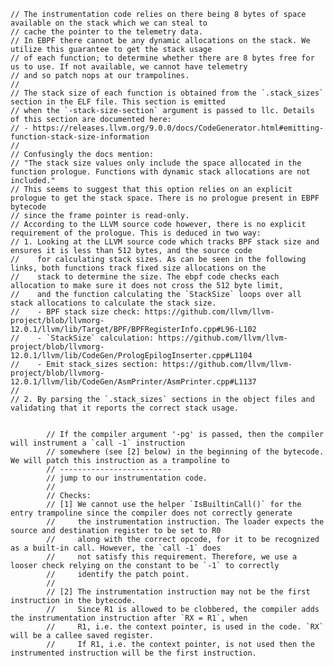 	// The instrumentation code relies on there being 8 bytes of space available on the stack which we can steal to
	// cache the pointer to the telemetry data.
	// In EBPF there cannot be any dynamic allocations on the stack. We utilize this guarantee to get the stack usage
	// of each function; to determine whether there are 8 bytes free for us to use. If not available, we cannot have telemetry
	// and so patch nops at our trampolines.
	//
	// The stack size of each function is obtained from the `.stack_sizes` section in the ELF file. This section is emitted
	// when the `-stack-size-section` argument is passed to llc. Details of this section are documented here:
	// - https://releases.llvm.org/9.0.0/docs/CodeGenerator.html#emitting-function-stack-size-information
	//
	// Confusingly the docs mention:
	// "The stack size values only include the space allocated in the function prologue. Functions with dynamic stack allocations are not included."
	// This seems to suggest that this option relies on an explicit prologue to get the stack space. There is no prologue present in EBPF bytecode
	// since the frame pointer is read-only.
	// According to the LLVM source code however, there is no explicit requirement of the prologue. This is deduced in two way:
	// 1. Looking at the LLVM source code which tracks BPF stack size and ensures it is less than 512 bytes, and the source code
	//    for calculating stack sizes. As can be seen in the following links, both functions track fixed size allocations on the
	//    stack to determine the size. The ebpf code checks each allocation to make sure it does not cross the 512 byte limit,
	//    and the function calculating the `StackSize` loops over all stack allocations to calculate the stack size.
	//    - BPF stack size check: https://github.com/llvm/llvm-project/blob/llvmorg-12.0.1/llvm/lib/Target/BPF/BPFRegisterInfo.cpp#L96-L102
	//    - `StackSize` calculation: https://github.com/llvm/llvm-project/blob/llvmorg-12.0.1/llvm/lib/CodeGen/PrologEpilogInserter.cpp#L1104
	//    - Emit stack_sizes section: https://github.com/llvm/llvm-project/blob/llvmorg-12.0.1/llvm/lib/CodeGen/AsmPrinter/AsmPrinter.cpp#L1137
	//
	// 2. By parsing the `.stack_sizes` sections in the object files and validating that it reports the correct stack usage.


			// If the compiler argument '-pg' is passed, then the compiler will instrument a `call -1` instruction
			// somewhere (see [2] below) in the beginning of the bytecode. We will patch this instruction as a trampoline to
			// -------------------------
			// jump to our instrumentation code.
			//
			// Checks:
			// [1] We cannot use the helper `IsBuiltinCall()` for the entry trampoline since the compiler does not correctly generate
			//     the instrumentation instruction. The loader expects the source and destination register to be set to R0
			//     along with the correct opcode, for it to be recognized as a built-in call. However, the `call -1` does
			//     not satisfy this requirement. Therefore, we use a looser check relying on the constant to be `-1` to correctly
			//     identify the patch point.
			//
			// [2] The instrumentation instruction may not be the first instruction in the bytecode.
			//     Since R1 is allowed to be clobbered, the compiler adds the instrumentation instruction after `RX = R1`, when
			//     R1, i.e. the context pointer, is used in the code. `RX` will be a callee saved register.
			//     If R1, i.e. the context pointer, is not used then the instrumented instruction will be the first instruction.

